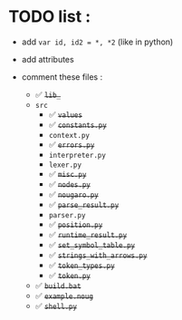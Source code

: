 # TODO list :
* add `var id, id2 = *, *2` (like in python)
* add attributes

* comment these files :
  * ✅ ~~`lib_`~~
  * `src`
    * ✅ ~~`values`~~
    * ✅ ~~`constants.py`~~
    * `context.py`
    * ✅ ~~`errors.py`~~
    * `interpreter.py`
    * `lexer.py`
    * ✅ ~~`misc.py`~~
    * ✅ ~~`nodes.py`~~
    * ✅ ~~`nougaro.py`~~
    * ✅ ~~`parse_result.py`~~
    * `parser.py`
    * ✅ ~~`position.py`~~
    * ✅ ~~`runtime_result.py`~~
    * ✅ ~~`set_symbol_table.py`~~
    * ✅ ~~`strings_with_arrows.py`~~
    * ✅ ~~`token_types.py`~~
    * ✅ ~~`token.py`~~
  * ✅ ~~`build.bat`~~
  * ✅ ~~`example.noug`~~
  * ✅ ~~`shell.py`~~
